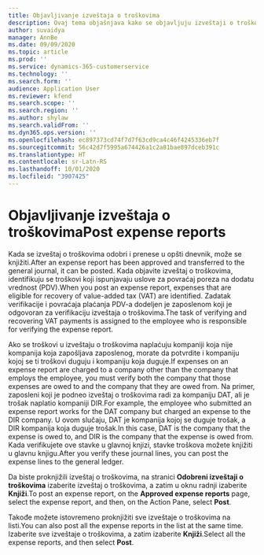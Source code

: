 ```yaml
---
title: Objavljivanje izveštaja o troškovima
description: Ovaj tema objašnjava kako se objavljuju izveštaji o troškovima.
author: suvaidya
manager: AnnBe
ms.date: 09/09/2020
ms.topic: article
ms.prod: ''
ms.service: dynamics-365-customerservice
ms.technology: ''
ms.search.form: ''
audience: Application User
ms.reviewer: kfend
ms.search.scope: ''
ms.search.region: ''
ms.author: shylaw
ms.search.validFrom: ''
ms.dyn365.ops.version: ''
ms.openlocfilehash: ec897373cd74f7d7f63cd9ca4c46f4245336eb7f
ms.sourcegitcommit: 56c42d7f5995a674426a1c2a81bae897dceb391c
ms.translationtype: HT
ms.contentlocale: sr-Latn-RS
ms.lasthandoff: 10/01/2020
ms.locfileid: "3907425"
---
```

# <a name="post-expense-reports"></a><span data-ttu-id="84be7-103">Objavljivanje izveštaja o troškovima</span><span class="sxs-lookup"><span data-stu-id="84be7-103">Post expense reports</span></span>

<span data-ttu-id="84be7-104">Kada se izveštaj o troškovima odobri i prenese u opšti dnevnik, može se knjižiti.</span><span class="sxs-lookup"><span data-stu-id="84be7-104">After an expense report has been approved and transferred to the general journal, it can be posted.</span></span> <span data-ttu-id="84be7-105">Kada objavite izveštaj o troškovima, identifikuju se troškovi koji ispunjavaju uslove za povraćaj poreza na dodatu vrednost (PDV).</span><span class="sxs-lookup"><span data-stu-id="84be7-105">When you post an expense report, expenses that are eligible for recovery of value-added tax (VAT) are identified.</span></span> <span data-ttu-id="84be7-106">Zadatak verifikacije i povraćaja plaćanja PDV-a dodeljen je zaposlenom koji je odgovoran za verifikaciju izveštaja o troškovima.</span><span class="sxs-lookup"><span data-stu-id="84be7-106">The task of verifying and recovering VAT payments is assigned to the employee who is responsible for verifying the expense report.</span></span>

<span data-ttu-id="84be7-107">Ako se troškovi u izveštaju o troškovima naplaćuju kompaniji koja nije kompanija koja zapošljava zaposlenog, morate da potvrdite i kompaniju kojoj se ti troškovi duguju i kompaniju koja duguje.</span><span class="sxs-lookup"><span data-stu-id="84be7-107">If expenses on an expense report are charged to a company other than the company that employs the employee, you must verify both the company that those expenses are owed to and the company that they are owed from.</span></span> <span data-ttu-id="84be7-108">Na primer, zaposleni koji je podneo izveštaj o troškovima radi za kompaniju DAT, ali je trošak naplatio kompaniji DIR.</span><span class="sxs-lookup"><span data-stu-id="84be7-108">For example, the employee who submitted an expense report works for the DAT company but charged an expense to the DIR company.</span></span> <span data-ttu-id="84be7-109">U ovom slučaju, DAT je kompanija kojoj se duguje trošak, a DIR kompanija koja duguje trošak.</span><span class="sxs-lookup"><span data-stu-id="84be7-109">In this case, DAT is the company that the expense is owed to, and DIR is the company that the expense is owed from.</span></span> <span data-ttu-id="84be7-110">Kada verifikujete ove stavke u glavnoj knjizi, stavke troškova možete knjižiti u glavnu knjigu.</span><span class="sxs-lookup"><span data-stu-id="84be7-110">After you verify these journal lines, you can post the expense lines to the general ledger.</span></span>

<span data-ttu-id="84be7-111">Da biste proknjižili izveštaj o troškovima, na stranici **Odobreni izveštaji o troškovima** izaberite izveštaj o troškovima, a zatim u oknu radnji izaberite **Knjiži**.</span><span class="sxs-lookup"><span data-stu-id="84be7-111">To post an expense report, on the **Approved expense reports** page, select the expense report, and then, on the Action Pane, select **Post**.</span></span>

<span data-ttu-id="84be7-112">Takođe možete istovremeno proknjižiti sve izveštaje o troškovima na listi.</span><span class="sxs-lookup"><span data-stu-id="84be7-112">You can also post all the expense reports in the list at the same time.</span></span> <span data-ttu-id="84be7-113">Izaberite sve izveštaje o troškovima, a zatim izaberite **Knjiži**.</span><span class="sxs-lookup"><span data-stu-id="84be7-113">Select all the expense reports, and then select **Post**.</span></span>
